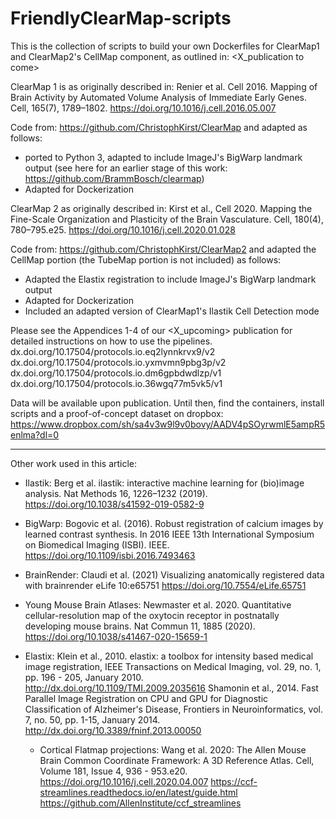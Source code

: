 # FriendlyClearMap-scripts

This is the collection of scripts to build your own Dockerfiles for ClearMap1 and ClearMap2's CellMap component, as outlined in: 
<X_publication to come> 

ClearMap 1 is as originally described in: 
Renier et al. Cell 2016. Mapping of Brain Activity by Automated Volume Analysis of Immediate Early Genes. Cell, 165(7), 1789–1802. https://doi.org/10.1016/j.cell.2016.05.007

 Code from: https://github.com/ChristophKirst/ClearMap and adapted as follows:
  - ported to Python 3, adapted to include ImageJ's BigWarp landmark output (see here for an earlier stage of this work: https://github.com/BrammBosch/clearmap) 
  - Adapted for Dockerization 
  
  
ClearMap 2 as originally described in:
Kirst et al., Cell 2020. Mapping the Fine-Scale Organization and Plasticity of the Brain Vasculature. Cell, 180(4), 780–795.e25. https://doi.org/10.1016/j.cell.2020.01.028
  
Code from: https://github.com/ChristophKirst/ClearMap2 and adapted the  CellMap portion (the TubeMap portion is not included) as follows: 
  - Adapted the Elastix registration to include ImageJ's BigWarp landmark output
  - Adapted for Dockerization
  - Included an adapted version of ClearMap1's Ilastik Cell Detection mode 
  
Please see the Appendices 1-4 of our <X_upcoming> publication for detailed instructions on how to use the pipelines. 
dx.doi.org/10.17504/protocols.io.eq2lynnkrvx9/v2
dx.doi.org/10.17504/protocols.io.yxmvmn9pbg3p/v2
dx.doi.org/10.17504/protocols.io.dm6gpbdwdlzp/v1 
dx.doi.org/10.17504/protocols.io.36wgq77m5vk5/v1

Data will be available upon publication. Until then, find the containers, install scripts and a proof-of-concept dataset on dropbox: 
https://www.dropbox.com/sh/sa4v3w9l9v0bovy/AADV4pSOyrwmlE5ampR5enlma?dl=0

---
Other work used in this article: 

- Ilastik: Berg et al. ilastik: interactive machine learning for (bio)image analysis. Nat Methods 16, 1226–1232 (2019). https://doi.org/10.1038/s41592-019-0582-9

- BigWarp: Bogovic et al. (2016). Robust registration of calcium images by learned contrast synthesis. In 2016 IEEE 13th International Symposium on Biomedical Imaging (ISBI). IEEE. https://doi.org/10.1109/isbi.2016.7493463

- BrainRender: Claudi et al. (2021) Visualizing anatomically registered data with brainrender eLife 10:e65751 https://doi.org/10.7554/eLife.65751

- Young Mouse Brain Atlases: Newmaster et al. 2020. Quantitative cellular-resolution map of the oxytocin receptor in postnatally developing mouse brains. Nat Commun 11, 1885 (2020). https://doi.org/10.1038/s41467-020-15659-1

- Elastix: 
  Klein et al., 2010. elastix: a toolbox for intensity based medical image registration, IEEE Transactions on Medical Imaging, vol. 29, no. 1, pp. 196 - 205, January 2010. http://dx.doi.org/10.1109/TMI.2009.2035616
  Shamonin et al., 2014. Fast Parallel Image Registration on CPU and GPU for Diagnostic Classification of Alzheimer's Disease, Frontiers in Neuroinformatics, vol. 7, no. 50, pp. 1-15, January 2014. http://dx.doi.org/10.3389/fninf.2013.00050
  
  - Cortical Flatmap projections: Wang et al. 2020: The Allen Mouse Brain Common Coordinate Framework: A 3D Reference Atlas. Cell, Volume 181, Issue 4, 936 - 953.e20. https://doi.org/10.1016/j.cell.2020.04.007 
https://ccf-streamlines.readthedocs.io/en/latest/guide.html
https://github.com/AllenInstitute/ccf_streamlines
